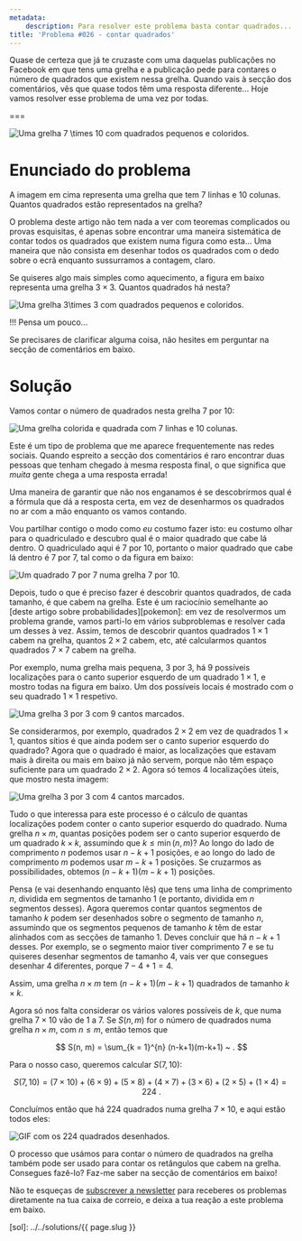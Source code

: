 ```yaml
---
metadata:
    description: Para resolver este problema basta contar quadrados... Soa simples, não é?
title: 'Problema #026 - contar quadrados'
---
```


Quase de certeza que já te cruzaste com uma daquelas publicações no Facebook em que
tens uma grelha e a publicação pede para contares o número de quadrados que existem
nessa grelha.
Quando vais à secção dos comentários, vês que quase todos têm uma resposta diferente...
Hoje vamos resolver esse problema de uma vez por todas.

===

![Uma grelha $7 \times 10$ com quadrados pequenos e coloridos.](thumbnail.png)


# Enunciado do problema

A imagem em cima representa uma grelha que tem $7$ linhas e $10$ colunas.
Quantos quadrados estão representados na grelha?

O problema deste artigo não tem nada a ver com teoremas complicados ou provas
esquisitas, é apenas sobre encontrar uma maneira sistemática de contar todos os
quadrados que existem numa figura como esta...
Uma maneira que não consista em desenhar todos os quadrados com o dedo sobre o ecrã
enquanto sussurramos a contagem, claro.

Se quiseres algo mais simples como aquecimento, a figura em baixo representa
uma grelha $3\times 3$.
Quantos quadrados há nesta?

![Uma grelha $3\times 3$ com quadrados pequenos e coloridos.](_easier.png)

!!! Pensa um pouco...

Se precisares de clarificar alguma coisa, não hesites em perguntar na secção de comentários em baixo.


# Solução

Vamos contar o número de quadrados nesta grelha 7 por 10:

![Uma grelha colorida e quadrada com 7 linhas e 10 colunas.](thumbnail.png)

Este é um tipo de problema que me aparece frequentemente nas redes sociais.
Quando espreito a secção dos comentários é raro encontrar duas pessoas que
tenham chegado à mesma resposta final, o que significa que *muita* gente
chega a uma resposta errada!

Uma maneira de garantir que não nos enganamos é se descobrirmos qual é a fórmula
que dá a resposta certa, em vez de desenharmos os quadrados no ar com a mão
enquanto os vamos contando.

Vou partilhar contigo o modo como *eu* costumo fazer isto:
eu costumo olhar para o quadriculado e descubro qual é o maior quadrado que cabe
lá dentro.
O quadriculado aqui é 7 por 10, portanto o maior quadrado que cabe lá dentro é 7 por 7,
tal como o da figura em baixo:

![Um quadrado 7 por 7 numa grelha 7 por 10.](_frame_7_0.png)

Depois, tudo o que é preciso fazer é descobrir quantos quadrados, de cada tamanho,
é que cabem na grelha.
Este é um raciocínio semelhante ao [deste artigo sobre probabilidades][pokemon]:
em vez de resolvermos um problema grande, vamos parti-lo em vários subproblemas
e resolver cada um desses à vez.
Assim, temos de descobrir quantos quadrados $1\times 1$ cabem na grelha,
quantos $2\times 2$ cabem, etc, até calcularmos quantos quadrados $7\times 7$ cabem
na grelha.

Por exemplo, numa grelha mais pequena, 3 por 3, há 9 possíveis localizações para
o canto superior esquerdo de um quadrado $1\times 1$, e mostro todas na figura em baixo.
Um dos possíveis locais é mostrado com o seu quadrado $1\times 1$ respetivo.

![Uma grelha 3 por 3 com 9 cantos marcados.](_easier_9_corners.png)

Se considerarmos, por exemplo, quadrados $2\times 2$ em vez de quadrados
$1\times 1$, quantos sítios é que ainda podem ser o canto superior esquerdo
do quadrado?
Agora que o quadrado é maior, as localizações que estavam mais à direita ou mais
em baixo já não servem, porque não têm espaço suficiente para um quadrado $2\times 2$.
Agora só temos 4 localizações úteis, que mostro nesta imagem:

![Uma grelha 3 por 3 com 4 cantos marcados.](_easier_4_corners.png)

Tudo o que interessa para este processo é o cálculo de quantas localizações podem
conter o canto superior esquerdo do quadrado.
Numa grelha $n \times m$, quantas posições podem ser o canto superior esquerdo de um
quadrado $k\times k$, assumindo que $k \leq \min(n, m)$?
Ao longo do lado de comprimento $n$ podemos usar $n - k + 1$ posições, e ao longo
do lado de comprimento $m$ podemos usar $m - k + 1$ posições.
Se cruzarmos as possibilidades, obtemos $(n-k+1)(m-k+1)$ posições.

Pensa (e vai desenhando enquanto lês) que tens uma linha de comprimento $n$,
dividida em segmentos de tamanho $1$ (e portanto, dividida em $n$ segmentos desses).
Agora queremos contar quantos segmentos de tamanho $k$ podem ser desenhados sobre
o segmento de tamanho $n$, assumindo que os segmentos pequenos de tamanho $k$
têm de estar alinhados com as secções de tamanho $1$.
Deves concluir que há $n - k + 1$ desses.
Por exemplo, se o segmento maior tiver comprimento $7$ e se tu quiseres desenhar
segmentos de tamanho $4$, vais ver que consegues desenhar $4$ diferentes, porque
$7 - 4 + 1 = 4$.

Assim, uma grelha $n \times m$ tem $(n - k + 1)(m - k + 1)$ quadrados de tamanho $k \times k$.

Agora só nos falta considerar os vários valores possíveis de $k$, que numa grelha
$7 \times 10$ vão de $1$ a $7$.
Se $S(n, m)$ for o número de quadrados numa grelha $n \times m$, com $n \leq m$,
então temos que

$$
S(n, m) = \sum_{k = 1}^{n} (n-k+1)(m-k+1) ~ .
$$

Para o nosso caso, queremos calcular $S(7, 10)$:

$$
S(7, 10) = (7\times 10) + (6\times 9) + (5\times 8) + (4\times 7) + (3\times 6) + (2\times 5) + (1\times 4) = 224 ~ .
$$

Concluímos então que há $224$ quadrados numa grelha $7\times 10$, e aqui estão
todos eles:

![GIF com os 224 quadrados desenhados.](_thumbnail.gif)

O processo que usámos para contar o número de quadrados na grelha também pode ser
usado para contar os retângulos que cabem na grelha.
Consegues fazê-lo?
Faz-me saber na secção de comentários em baixo!


Não te esqueças de [subscrever a newsletter][subscribe] para receberes os problemas diretamente na tua caixa de correio,
e deixa a tua reação a este problema em baixo.

[subscribe]: https://mathspp.com/subscribe
[sol]: ../../solutions/{{ page.slug }}
